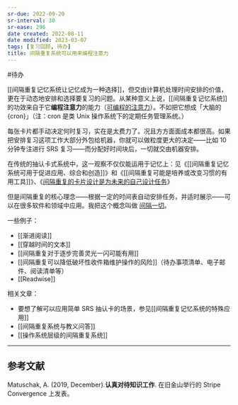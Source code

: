 ```yaml
---
sr-due: 2022-09-20
sr-interval: 30
sr-ease: 296
date created: 2022-08-11
date modified: 2023-03-07
tags: [复习回顾, 待办]
title: 间隔重复系统可以用来编程注意力
---
```


#待办

[[间隔重复记忆系统让记忆成为一种选择]]，但交由计算机处理时间安排的价值，更在于动态地安排和选择要复习的问题。从某种意义上说，[[间隔重复记忆系统]]的功效来自于它**编程注意力**的能力（[可编程的注意力](https://notes.andymatuschak.org/zJrfPCbY7GcpV9asEc8NTVzXTAV4TvRFMuY6)）。不如把它想成「大脑的{cron}」（注：cron 是类 Unix 操作系统下的定期任务管理系统。）

每张卡片都手动决定何时复习，实在是太费力了。况且方方面面成本都很高。如果把安排复习这项工作大部分外包给机器，你就可以做粒度更大的决定——比如 10 分钟专注进行 SRS 复习——而分配好时间块后，一切就交由机器安排。

在传统的抽认卡式系统中，这一观察不仅仅能运用于记忆上：见《[[间隔重复记忆系统可用于促进应用、综合和创造]]》和《[[间隔重复可能是培养或改变习惯的有用工具]]》、《[间隔重复的卡片设计是为未来的自己设计任务](https://notes.andymatuschak.org/z4TCpuykanZCZYtC5xCccfuiTMZQzdeRv5BuW)》

但是间隔重复的核心理念——根据一定的时间表自动安排任务，并适时展示——可以在很多软件和领域中应用。我把这个概念叫做 [间隔一切](https://notes.andymatuschak.org/z59aJSjgqr4B1k1ofoE7ZBF2dv8MeJ1Drf4TQ)。

一些例子：

- [[渐进阅读]]
- [[穿越时间的文本]]
- [[间隔重复对于逐步完善灵光一闪可能有用]]
- [[间隔重复可以降低破坏性收件箱维护操作的风险]]（待办事项清单、电子邮件、阅读清单等）
- [[Readwise]]

相关文章：

- 要想了解可以应用简单 SRS 抽认卡的场景，参见[[间隔重复记忆系统的特殊应用]]
- [[间隔重复系统与教义问答]]
- [[操作系统层级的间隔重复系统]]

___

## 参考文献

Matuschak, A. (2019, December).**认真对待知识工作**. 在旧金山举行的 Stripe Convergence 上发表。
